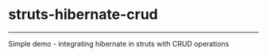 # struts-hibernate-crud
-----------------------

Simple demo - integrating hibernate in struts with CRUD operations

